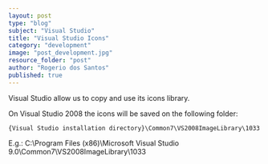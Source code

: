 ```yaml
---
layout: post
type: "blog"
subject: "Visual Studio"
title: "Visual Studio Icons"
category: "development"
image: "post_development.jpg"
resource_folder: "post"
author: "Rogerio dos Santos"
published: true
---
```


Visual Studio allow us to copy and use its icons library.

On Visual Studio 2008 the icons will be saved on the following folder:

    {Visual Studio installation directory}\Common7\VS2008ImageLibrary\1033

E.g.: C:\Program Files (x86)\Microsoft Visual Studio 9.0\Common7\VS2008ImageLibrary\1033


